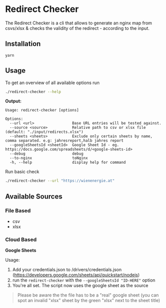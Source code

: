 # Redirect Checker

The Redirect Checker is a cli that allows to generate an nginx map from csvs/xlsx & checks the validity of the redirect - according to the input. 

## Installation 

`yarn`

## Usage

To get an overview of all available options run 

```bash
./redirect-checker --help
```

**Output:** 
```
Usage: redirect-checker [options]

Options:
  --url <url>                 Base URL entries will be tested against.
  --source <source>           Relative path to csv or xlsx file (default: "./input/redirects.xlsx")
  --sheets <sheets>           Exclude only certain sheets by name, comma separated. e.g: jahresreport,halb jahres report
  --googleSheetsId <sheetId>  Google Sheet Id - eg. https://docs.google.com/spreadsheets/d/<google-sheets-id>
  --debug                     debug
  --to-nginx                  toNginx
  -h, --help                  display help for command
```

Run basic check 
```bash
./redirect-checker --url "https://wienenergie.at"
```


## Available Sources

### File Based
* csv
* xlsx

### Cloud Based

**Google Sheets**

Usage: 
1. Add your credentials.json to /drivers/credentials.json
   (https://developers.google.com/sheets/api/quickstart/nodejs)
2. run the `redirect-checker` with the `--googleSheetsId "ID-HERE"` option
3. You're all set. The script now uses the google sheet as the source

> Please be aware the the file has to be a "real" google sheet (you can spot an invalid "xlsx" sheet by the green "xlsx" next to the sheet title)

